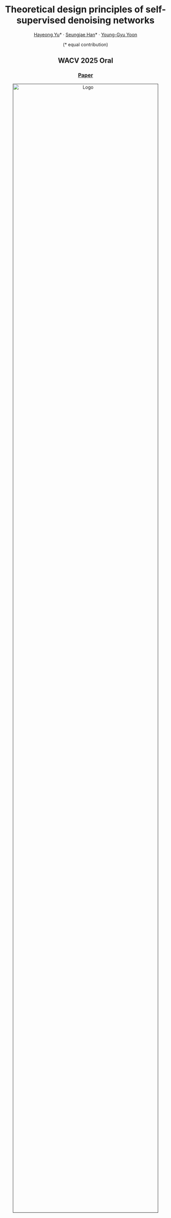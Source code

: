 <p align="center">

  <h1 align="center">Theoretical design principles of self-supervised denoising networks</h1>
  <p align="center">
    <a href="https://nica.kaist.ac.kr/people">Hayeong Yu</a>*
    ·
    <a href="https://stevejayh.github.io/">Seungjae Han</a>*
    ·
    <a href="https://nica.kaist.ac.kr/people">Young-Gyu Yoon</a>
  </p>
  <p align="center">
    (* equal contribution)
  </p>
  <h2 align="center">WACV 2025 Oral</h2>

  <h3 align="center"><a href="https://openaccess.thecvf.com/content/WACV2025/html/Yu_Design_Principles_of_Multi-Scale_J-Invariant_Networks_for_Self-Supervised_Image_Denoising_WACV_2025_paper.html">Paper</a> </h3>
  <div align="center"></div>
</p>


<p align="center">
  <a href="">
    <img src="https://lh3.googleusercontent.com/oemfhxf5k7KoBW_5-VMMEYykdP71BeaSNyurwJv77rmqAR3rB2SuRAD7WM4BSLHl-lTzbWMndRdaWhyMrlFVIy8QtaxTiO9WV7XrWxIbTbIvRjJ9Wi1_4V2n6oc-yx2RfQ=w1280" alt="Logo" width="95%">
  </a>
</p>

<strong>
<p align="center">
We report the theoretical design principles of self-supervised denoising networks. We show that a U-Net-shaped blind spot network (U-BSN), whose design is derived by following these principles, achieves superior denoising performance at a low computational cost.
</p>
</strong>
<br>


# Installation
Clone the repository and create an anaconda environment using
```
TODO
```

# Dataset
## SIDD dataset
Please download the data from the [SIDD]() 
```
TODO
```

## DND dataset
```
TODO
```

# Training and Evaluation
```
# single-scale training and multi-scale testing on NeRF-synthetic dataset
python scripts/run_nerf_synthetic_stmt.py 

# multi-scale training and multi-scale testing on NeRF-synthetic dataset
python scripts/run_nerf_synthetic_mtmt.py 

# single-scale training and single-scale testing on the mip-nerf 360 dataset
python scripts/run_mipnerf360.py 

# single-scale training and multi-scale testing on the mip-nerf 360 dataset
python scripts/run_mipnerf360_stmt.py 
```

# Citation
If you find our code or paper useful, please cite
```bibtex
@inproceedings{yu2025design,
  title={Design Principles of Multi-Scale J-invariant Networks for Self-Supervised Image Denoising},
  author={Yu, Hayeong and Han, Seungjae and Yoon, Young-Gyu},
  booktitle={Proceedings of the IEEE/CVF Winter Conference on Applications of Computer Vision},
  pages={XXXX--XXXX},
  year={2025}
}
```

# Acknowledgements
This project is built upon [AP-BSN](https://github.com/wooseoklee4/AP-BSN). We thank all the authors for their great work and repos. 

